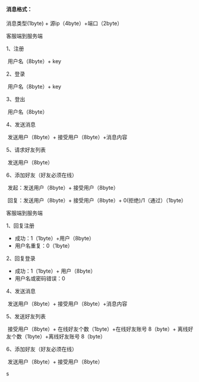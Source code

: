 #### 消息格式：

消息类型(1byte) + 源ip（4byte）+端口（2byte）

客服端到服务端

1、注册

​	用户名（8byte）+ key

2、登录

​	用户名（8byte）+ key

3、登出

​	用户名（8byte）

4、发送消息

​	发送用户（8byte）+ 接受用户（8byte）+消息内容

5、请求好友列表

​	发送用户（8byte）

6、添加好友（好友必须在线）

​	发起：发送用户（8byte）+ 接受用户（8byte）

​	回复：发送用户（8byte）+ 接受用户（8byte）+  0(拒绝)/1（通过）（1byte）

客服端到服务端

1、回复注册

- 成功：1（1byte）+用户（8byte）
- 用户名重复：0（1byte）

2、回复登录​	

- 成功：1（1byte）+ 用户（8byte）
- 用户名或密码错误：0

4、发送消息

​	发送用户（8byte）+ 接受用户（8byte）+消息内容	

5、发送好友列表

​	接受用户（8byte）+  在线好友个数（1byte）+在线好友账号 8（byte）+ 离线好友个数（1byte）+离线好友账号 8（byte）

6、添加好友（好友必须在线）

​	发送用户（8byte）+ 接受用户（8byte）

s
